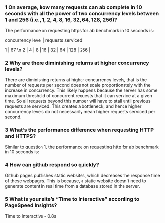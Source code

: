 ### 1 On average, how many requests can ab complete in 10 seconds with all the power of two concurrency levels between 1 and 256 (i.e., 1, 2, 4, 8, 16, 32, 64, 128, 256)?
The performance on requesting https for ab benchmark in 10 seconds is: 

concurrency level  |  requests serviced

1                  |  67 \n
2                  |
4                  |
8                  |
16                 |
32                 |
64                 |
128                |
256                |


### 2 Why are there diminishing returns at higher concurrency levels?
There are diminishing returns at higher concurrency levels, that is the number of requests per second does not scale proportionately with the increase in concurrency. This likely happens because the server has some maximum threshold of concurrent requests that it can service at a given time. So all requests beyond this number will have to stall until previous requests are serviced. This creates a bottleneck, and hence higher concurrency levels do not necessarily mean higher requests serviced per second.

### 3 What’s the performance difference when requesting HTTP and HTTPS?
Similar to question 1, the performance on requesting http for ab benchmark in 10 seconds is: 


### 4 How can github respond so quickly?
Github pages publishes static websites, which decreases the response time of these webpages. This is because, a static website doesn't need to generate content in real time from a database stored in the server.

### 5 What is your site’s “Time to Interactive” according to PageSpeed Insights?
Time to Interactive - 0.8s


